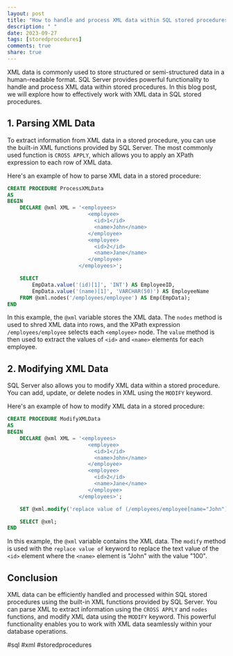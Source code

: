 ```yaml
---
layout: post
title: "How to handle and process XML data within SQL stored procedures"
description: " "
date: 2023-09-27
tags: [storedprocedures]
comments: true
share: true
---
```


XML data is commonly used to store structured or semi-structured data in a human-readable format. SQL Server provides powerful functionality to handle and process XML data within stored procedures. In this blog post, we will explore how to effectively work with XML data in SQL stored procedures.

## 1. Parsing XML Data

To extract information from XML data in a stored procedure, you can use the built-in XML functions provided by SQL Server. The most commonly used function is `CROSS APPLY`, which allows you to apply an XPath expression to each row of XML data.

Here's an example of how to parse XML data in a stored procedure:

```sql
CREATE PROCEDURE ProcessXMLData
AS
BEGIN
    DECLARE @xml XML = '<employees>
                          <employee>
                            <id>1</id>
                            <name>John</name>
                          </employee>
                          <employee>
                            <id>2</id>
                            <name>Jane</name>
                          </employee>
                       </employees>';

    SELECT 
        EmpData.value('(id)[1]', 'INT') AS EmployeeID,
        EmpData.value('(name)[1]', 'VARCHAR(50)') AS EmployeeName
    FROM @xml.nodes('/employees/employee') AS Emp(EmpData);
END
```

In this example, the `@xml` variable stores the XML data. The `nodes` method is used to shred XML data into rows, and the XPath expression `/employees/employee` selects each `<employee>` node. The `value` method is then used to extract the values of `<id>` and `<name>` elements for each employee.

## 2. Modifying XML Data

SQL Server also allows you to modify XML data within a stored procedure. You can add, update, or delete nodes in XML using the `MODIFY` keyword.

Here's an example of how to modify XML data in a stored procedure:

```sql
CREATE PROCEDURE ModifyXMLData
AS
BEGIN
    DECLARE @xml XML = '<employees>
                          <employee>
                            <id>1</id>
                            <name>John</name>
                          </employee>
                          <employee>
                            <id>2</id>
                            <name>Jane</name>
                          </employee>
                       </employees>';

    SET @xml.modify('replace value of (/employees/employee[name="John"]/id/text())[1] with "100"');

    SELECT @xml;
END
```

In this example, the `@xml` variable contains the XML data. The `modify` method is used with the `replace value of` keyword to replace the text value of the `<id>` element where the `<name>` element is "John" with the value "100".

## Conclusion

XML data can be efficiently handled and processed within SQL stored procedures using the built-in XML functions provided by SQL Server. You can parse XML to extract information using the `CROSS APPLY` and `nodes` functions, and modify XML data using the `MODIFY` keyword. This powerful functionality enables you to work with XML data seamlessly within your database operations.

#sql #xml #storedprocedures